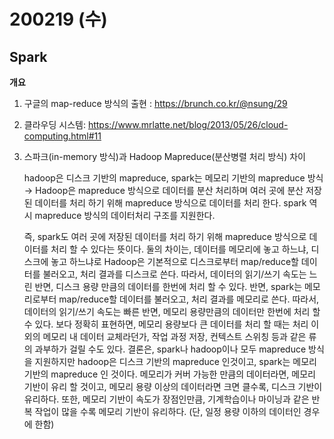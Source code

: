 # 200219 (수)

## Spark

**개요**

1. 구글의  map-reduce 방식의 출현 : https://brunch.co.kr/@nsung/29

2. 클라우딩 시스템: https://www.mrlatte.net/blog/2013/05/26/cloud-computing.html#11

3. 스파크(in-memory 방식)과 Hadoop Mapreduce(분산병렬 처리 방식) 차이

   hadoop은 디스크 기반의 mapreduce, spark는 메모리 기반의 mapreduce 방식
   → Hadoop은 mapreduce 방식으로 데이터를 분산 처리하며 여러 곳에 분산 저장된 데이터를 처리 하기 위해 mapreduce 방식으로 데이터를 처리 한다. spark 역시 mapreduce 방식의 데이터처리 구조를 지원한다. 

   즉, spark도 여러 곳에 저장된 데이터를 처리 하기 위해 mapreduce 방식으로 데이터를 처리 할 수 있다는 뜻이다. 둘의 차이는, 데이터를 메모리에 놓고 하느냐, 디스크에 놓고 하느냐로  Hadoop은 기본적으로 디스크로부터 map/reduce할 데이터를 불러오고, 처리 결과를 디스크로 쓴다. 따라서, 데이터의 읽기/쓰기 속도는 느린 반면, 디스크 용량 만큼의 데이터를 한번에 처리 할 수 있다.
   반면, spark는 메모리로부터 map/reduce할 데이터를 불러오고, 처리 결과를 메모리로 쓴다. 따라서, 데이터의 읽기/쓰기 속도는 빠른 반면, 메모리 용량만큼의 데이터만 한번에 처리 할 수 있다. 보다 정확히 표현하면, 메모리 용량보다 큰 데이터를 처리 할 때는 처리 이외의 메모리 내 데이터 교체라던가, 작업 과정 저장, 컨텍스트 스위칭 등과 같은 류의 과부하가 걸릴 수도 있다. 
   결론은, spark나 hadoop이나 모두 mapreduce 방식을 지원하지만 hadoop은 디스크 기반의 mapreduce 인것이고, spark는 메모리 기반의 mapreduce 인 것이다. 메모리가 커버 가능한 만큼의 데이터라면, 메모리 기반이 유리 할 것이고, 메모리 용량 이상의 데이터라면 크면 클수록, 디스크 기반이 유리하다. 또한, 메모리 기반이 속도가 장점인만큼, 기계학습이나 마이닝과 같은 반복 작업이 많을 수록 메모리 기반이 유리하다. (단, 일정 용량 이하의 데이터인 경우에 한함)





